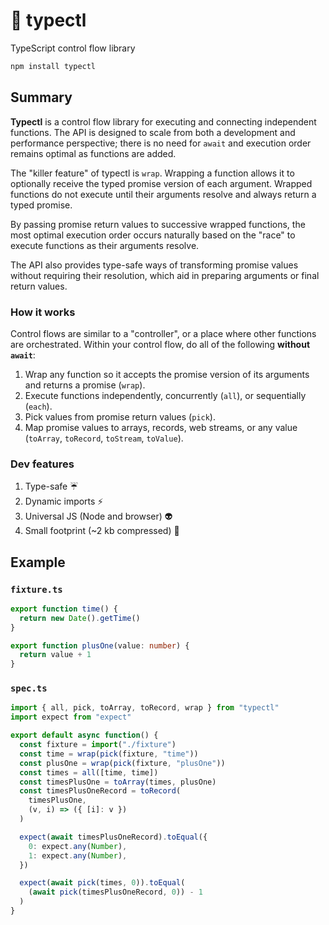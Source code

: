 # 🚰 typectl

TypeScript control flow library

```bash
npm install typectl
```

## Summary

**Typectl** is a control flow library for executing and connecting independent functions. The API is designed to scale from both a development and performance perspective; there is no need for `await` and execution order remains optimal as functions are added.

The "killer feature" of typectl is `wrap`. Wrapping a function allows it to optionally receive the typed promise version of each argument. Wrapped functions do not execute until their arguments resolve and always return a typed promise.

By passing promise return values to successive wrapped functions, the most optimal execution order occurs naturally based on the "race" to execute functions as their arguments resolve.

The API also provides type-safe ways of transforming promise values without requiring their resolution, which aid in preparing arguments or final return values.

### How it works

Control flows are similar to a "controller", or a place where other functions are orchestrated. Within your control flow, do all of the following **without `await`**:

1. Wrap any function so it accepts the promise version of its arguments and returns a promise (`wrap`).
2. Execute functions independently, concurrently (`all`), or sequentially (`each`).
3. Pick values from promise return values (`pick`).
4. Map promise values to arrays, records, web streams, or any value (`toArray`, `toRecord`, `toStream`, `toValue`).

### Dev features

1. Type-safe ☔
2. Dynamic imports ⚡
3. Universal JS (Node and browser) 👽
4. Small footprint (~2 kb compressed) 👣

## Example

### `fixture.ts`

```typescript
export function time() {
  return new Date().getTime()
}

export function plusOne(value: number) {
  return value + 1
}
```

### `spec.ts`

```typescript
import { all, pick, toArray, toRecord, wrap } from "typectl"
import expect from "expect"

export default async function() {
  const fixture = import("./fixture")
  const time = wrap(pick(fixture, "time"))
  const plusOne = wrap(pick(fixture, "plusOne"))
  const times = all([time, time])
  const timesPlusOne = toArray(times, plusOne)
  const timesPlusOneRecord = toRecord(
    timesPlusOne,
    (v, i) => ({ [i]: v })
  )

  expect(await timesPlusOneRecord).toEqual({
    0: expect.any(Number),
    1: expect.any(Number),
  })

  expect(await pick(times, 0)).toEqual(
    (await pick(timesPlusOneRecord, 0)) - 1
  )
}
```